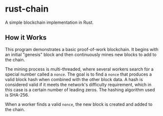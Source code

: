 # rust-chain

A simple blockchain implementation in Rust.

## How it Works

This program demonstrates a basic proof-of-work blockchain. It begins with an initial "genesis" block and then continuously mines new blocks to add to the chain.

The mining process is multi-threaded, where several workers search for a special number called a `nonce`. The goal is to find a `nonce` that produces a valid block hash when combined with the other block data. A hash is considered valid if it meets the network's difficulty requirement, which in this case is a certain number of leading zeros. The hashing algorithm used is SHA-256.

When a worker finds a valid `nonce`, the new block is created and added to the chain.